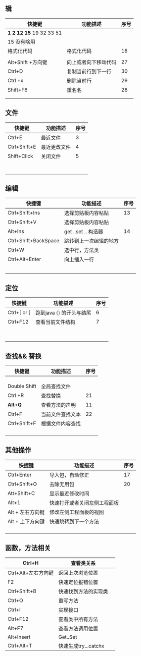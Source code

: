 ## 辑

| 快捷键                        | 功能描述             | 序号 |
| ----------------------------- | -------------------- | ---- |
| **1 2  12  15**  19  32 33 51 |                      |      |
| 15 没有啥用                   |                      |      |
| 格式化代码                    | 格式化代码           | 18   |
|                               |                      |      |
| Alt+Shift +方向键             | 向上或者向下移动代码 | 27   |
| Ctrl+D                        | 复制当前行到下一行   | 30   |
| Ctrl +x                       | 删除当前行           | 29   |
| Shift+F6                      | 重名名               | 28   |
|                               |                      |      |
|                               |                      |      |

## 文件

| 快捷键       | 功能描述     | 序号 |
| ------------ | ------------ | ---- |
| Ctrl+E       | 最近文件     | 3    |
| Ctrl+Shift+E | 最近更改文件 | 4    |
| Shift+Click  | 关闭文件     | 5    |
|              |              |      |
|              |              |      |
|              |              |      |
|              |              |      |
|              |              |      |
|              |              |      |
|              |              |      |

## 编辑

| 快捷键               | 功能描述               | 序号 |
| -------------------- | ---------------------- | ---- |
| Ctrl+Shift+Ins       | 选择剪贴板内容粘贴     | 13   |
| Ctrl+Shift+V         | 选择剪贴板内容粘贴     |      |
| Alt+Ins              | get ..set .. 构造器    | 14   |
| Ctrl+Shift+BackSpace | 跳转到上一次编辑的地方 |      |
| Ctrl+W               | 选中行，方法类         |      |
| Ctrl+Alt+Enter       | 向上插入一行           |      |
|                      |                        |      |
|                      |                        |      |
|                      |                        |      |
|                      |                        |      |
|                      |                        |      |

## 定位

| 快捷键      | 功能描述                 | 序号 |
| ----------- | ------------------------ | ---- |
| Ctrl+[ or ] | 跑到java {} 的开头与结尾 | 6    |
| Ctrl+F12    | 查看当前文件结构         | 7    |
|             |                          |      |
|             |                          |      |
|             |                          |      |
|             |                          |      |
|             |                          |      |
|             |                          |      |
|             |                          |      |
|             |                          |      |

##  查找&& 替换

| 快捷键       | 功能描述         | 序号 |
| ------------ | ---------------- | ---- |
|              |                  |      |
|              |                  |      |
|              |                  |      |
| Double Shift | 全局查找文件     |      |
| Ctrl +R      | 查找替换         | 21   |
| **Alt+Q**    | 查看方法的声明   | 11   |
| Ctrl+F       | 当前文件查找文本 | 22   |
| Ctrl+Shift+F | 根据文件内容查找 |      |
|              |                  |      |
|              |                  |      |
|              |                  |      |
|              |                  |      |

## 其他操作



| 快捷键           | 功能描述                     | 序号 |
| ---------------- | ---------------------------- | ---- |
| Ctrl+Enter       | 导入包，自动修正             | 17   |
| Ctrl+Shift+O     | 去除无用包                   | 20   |
| Att+Shift+C      | 显示最近修改时间             |      |
| Alt+1            | 快速打开或者关闭左侧工程面板 |      |
| Alt + 左右方向键 | 修改左侧工程面板的视图       |      |
| Alt + 上下方向键 | 快速跳转到下一个方法         |      |
|                  |                              |      |
|                  |                              |      |
|                  |                              |      |
|                  |                              |      |

## 函数，方法相关

| Ctrl+H              | 查看类关系           |      |
| ------------------- | -------------------- | ---- |
| Ctrl+Alt+左右方向键 | 返回上次浏览位置     |      |
| F2                  | 快速定位报错位置     |      |
| Ctrl+Shift+B        | 快速找到方法的实现类 |      |
| Ctrl+O              | 重写方法             |      |
| Ctrl+I              | 实现接口             |      |
| Ctrl+F12            | 查看类中所有方法     |      |
| Alt+F7              | 查看方法调用位置     |      |
| Alt+Insert          | Get..Set             |      |
| Ctrl+Alt+T          | 快速生成try...catchx |      |

